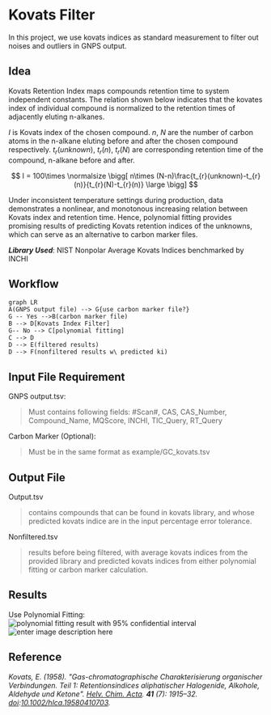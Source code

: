 ﻿# Kovats Filter

In this project, we use kovats indices as standard measurement to filter out noises and outliers in GNPS output. 

## Idea
Kovats Retention Index maps compounds retention time to system independent constants. The relation shown below indicates that the kovates index of individual compound is normalized to the retention times of adjacently eluting n-alkanes. 

$I$ is 	Kovats index of the chosen compound. $n$, $N$ are the number of carbon atoms in the n-alkane eluting before and after the chosen compound respectively. $t_{r}(unknown)$, $t_{r}(n)$, $t_{r}(N)$  are corresponding retention time of the compound, n-alkane before and after. 

$$
I = 100\times \normalsize \bigg[ n\times (N-n)\frac{t_{r}(unknown)-t_{r}(n)}{t_{r}(N)-t_{r}(n)} \large \bigg]
$$

Under inconsistent temperature settings during production, data demonstrates a nonlinear, and monotonous increasing relation between Kovats index and retention time. Hence, polynomial fitting provides promising results of predicting Kovats retention indices of the unknowns, which can serve as an alternative to carbon marker files. 

***Library Used***: NIST Nonpolar Average Kovats Indices benchmarked by INCHI

## Workflow
```mermaid
graph LR
A(GNPS output file) --> G{use carbon marker file?}
G -- Yes -->B(carbon marker file)
B --> D[Kovats Index Filter]
G-- No --> C[polynomial fitting]
C --> D
D --> E(filtered results)
D --> F(nonfiltered results w\ predicted ki)
```

## Input File Requirement

GNPS output.tsv: 

> Must contains following fields:
>  #Scan#, CAS, CAS_Number, Compound_Name, MQScore, INCHI, TIC_Query, RT_Query

Carbon Marker (Optional): 
> Must be in the same format as example/GC_kovats.tsv

## Output File 

Output.tsv 
> contains compounds that can be found in kovats library, and whose predicted kovats indice are in the input percentage error tolerance.

Nonfiltered.tsv 
> results before being filtered, with average kovats indices from the provided library and predicted kovats indices from either polynomial fitting or carbon marker calculation.

## Results
Use Polynomial Fitting:
![polynomial fitting result with 95% confidential interval](http://funkyimg.com/i/2P4uB.png)
![enter image description here](http://funkyimg.com/i/2P4ux.png)
    

## Reference

*Kovats, E. (1958). "Gas-chromatographische Charakterisierung organischer Verbindungen. Teil 1: Retentionsindices aliphatischer Halogenide, Alkohole, Aldehyde und Ketone". _[Helv. Chim. Acta](https://en.wikipedia.org/wiki/Helv._Chim._Acta "Helv. Chim. Acta")_. **41** (7): 1915–32. [doi](https://en.wikipedia.org/wiki/Digital_object_identifier "Digital object identifier"):[10.1002/hlca.19580410703](https://doi.org/10.1002%2Fhlca.19580410703).*







